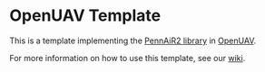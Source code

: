 # OpenUAV Template
This is a template implementing the [PennAiR2 library](https://github.com/pennaerial/pennair2) in [OpenUAV](https://openuav.us/wiki/index.php/OpenUAV_Project).

For more information on how to use this template, see our [wiki](https://wiki.pennaerial.com/index.php?title=OpenUAV).
